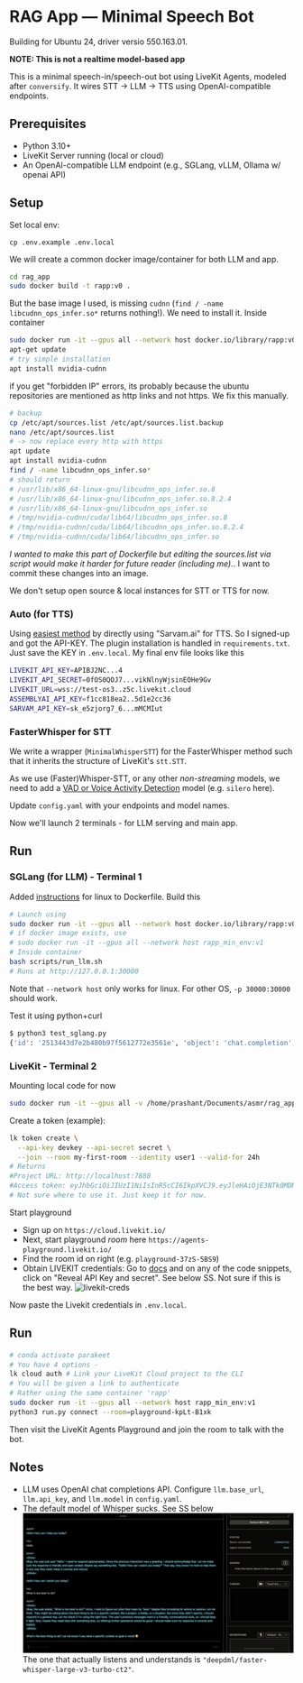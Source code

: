 # RAG App — Minimal Speech Bot
Building for Ubuntu 24, driver versio 550.163.01.

**NOTE: This is not a realtime model-based app**

This is a minimal speech-in/speech-out bot using LiveKit Agents, modeled after `conversify`. It wires STT -> LLM -> TTS using OpenAI-compatible endpoints.


## Prerequisites
- Python 3.10+
- LiveKit Server running (local or cloud)
- An OpenAI-compatible LLM endpoint (e.g., SGLang, vLLM, Ollama w/ openai API)

## Setup
Set local env: 
```
cp .env.example .env.local
```

We will create a common docker image/container for both LLM and app.

```bash
cd rag_app
sudo docker build -t rapp:v0 .
```
But the base image I used, is missing `cudnn` (`find / -name libcudnn_ops_infer.so*` returns nothing!). We need to install it. Inside container
```bash
sudo docker run -it --gpus all --network host docker.io/library/rapp:v0
apt-get update
# try simple installation
apt install nvidia-cudnn
```
if you get "forbidden IP" errors, its probably because the ubuntu repositories are mentioned as http links and not https. We fix this manually.
```bash
# backup
cp /etc/apt/sources.list /etc/apt/sources.list.backup
nano /etc/apt/sources.list
# -> now replace every http with https 
apt update
apt install nvidia-cudnn
find / -name libcudnn_ops_infer.so*
# should return 
# /usr/lib/x86_64-linux-gnu/libcudnn_ops_infer.so.8
# /usr/lib/x86_64-linux-gnu/libcudnn_ops_infer.so.8.2.4
# /usr/lib/x86_64-linux-gnu/libcudnn_ops_infer.so
# /tmp/nvidia-cudnn/cuda/lib64/libcudnn_ops_infer.so.8
# /tmp/nvidia-cudnn/cuda/lib64/libcudnn_ops_infer.so.8.2.4
# /tmp/nvidia-cudnn/cuda/lib64/libcudnn_ops_infer.so
```
*I wanted to make this part of Dockerfile but editing the sources.list via script would make it harder for future reader (including me).*. I want to commit these changes into an image.

We don't setup open source & local instances for STT or TTS for now.

### Auto (for TTS)
Using [easiest method](https://github.com/livekit/agents/tree/main/livekit-plugins/livekit-plugins-sarvam) by directly using "Sarvam.ai" for TTS. So I signed-up and got the API-KEY. The plugin installation is handled in `requirements.txt`. Just save the KEY in `.env.local`. My final env file looks like this
```bash
LIVEKIT_API_KEY=APIBJ2NC...4
LIVEKIT_API_SECRET=0fOS0QOJ7...vikNlnyWjsinEOHe9Gv
LIVEKIT_URL=wss://test-os3..z5c.livekit.cloud
ASSEMBLYAI_API_KEY=f1cc818ea2..5d1e2cc36
SARVAM_API_KEY=sk_e5zjorg7_6...mMCMIut
```

### FasterWhisper for STT
<!-- I wanted to use Qwen-Omni to have just one model for TTS+LLM, but not now. For STT, I wanted to use AssemblyAI endpoint or FasterWhisper but as the objective is a quickstart, I will keep them for later. Currently, I use [automatic model selection](https://docs.livekit.io/agents/models/stt/#automatic-model-selection) provided by LiveKit. For custom model, the same doc should be referred. -->
We write a wrapper (`MinimalWhisperSTT`) for the FasterWhisper method such that it inherits the structure of LiveKit's `stt.STT`.

As we use (Faster)Whisper-STT, or any other *non-streaming* models, we need to add a [VAD or Voice Activity Detection](https://github.com/snakers4/silero-vad) model (e.g. `silero` here).

Update `config.yaml` with your endpoints and model names.


Now we'll launch 2 terminals - for LLM serving and main app.

## Run
### SGLang (for LLM) - Terminal 1
Added [instructions](https://docs.sglang.ai/get_started/install.html) for linux to Dockerfile. Build this
```bash
# Launch using
sudo docker run -it --gpus all --network host docker.io/library/rapp:v0
# if docker image exists, use 
# sudo docker run -it --gpus all --network host rapp_min_env:v1
# Inside container
bash scripts/run_llm.sh 
# Runs at http://127.0.0.1:30000
```

Note that `--network host` only works for linux. For other OS, `-p 30000:30000` should work.

Test it using python+curl
```bash
$ python3 test_sglang.py
{'id': '2513443d7e2b480b97f5612772e3561e', 'object': 'chat.completion', 'created': 1759490544, 'model': 'qwen/qwen2.5-0.5b-instruct', 'choices': [{'index': 0, 'message': {'role': 'assistant', 'content': "<think>\nOkay, the user is asking about the capital of France. I know France's capital is Paris. But wait, maybe they're confused with another country? Let me confirm. The capital of France is indeed Paris. No, that's correct. I should state that clearly and maybe explain why it's the capital. Oh, and maybe mention that it's also the most populous city in the world. But the user just asked for the answer, so maybe just state the capital without extra details. Let me check the facts again. Yes, Paris is the capital and most populous city. So the answer is Paris.\n</think>\n\nThe capital of France is **Paris**.", 'reasoning_content': None, 'tool_calls': None}, 'logprobs': None, 'finish_reason': 'stop', 'matched_stop': 151645}], 'usage': {'prompt_tokens': 15, 'total_tokens': 152, 'completion_tokens': 137, 'prompt_tokens_details': None, 'reasoning_tokens': 0}, 'metadata': {'weight_version': 'default'}}
```

<!-- ### Kokoro (for TTS)
```bash
bash /home/prashant/Documents/asmr/rag_app/scripts/run_kokoro.sh
```
For me it runs at `http://0.0.0.0:8880` -->

### LiveKit - Terminal 2
Mounting local code for now 
```bash
sudo docker run -it --gpus all -v /home/prashant/Documents/asmr/rag_app:/root/apps/rag_app --network host rapp_min_env:v1
```

Create a token (example):
```bash
lk token create \
  --api-key devkey --api-secret secret \
  --join --room my-first-room --identity user1 --valid-for 24h
# Returns
#Project URL: http://localhost:7880
#Access token: eyJhbGciOiJIUzI1NiIsInR5cCI6IkpXVCJ9.eyJleHAiOjE3NTk0MDMxOTIsImlkZW50aXR5IjoidXNlcjEiLCJpc3MiOiJkZXZrZXkiLCJuYW1lIjoidXNlcjEiLCJuYmYiOjE3NTkzMTY3OTIsInN1YiI6InVzZXIxIiwidmlkZW8iOnsicm9vbSI6Im15LWZpcnN0LXJvb20iLCJyb29tSm9pbiI6dHJ1ZX19.NBT7Dtna2T1jC8SdSQAQrXUjxjpE7R1_IqhgOoz1USQ
# Not sure where to use it. Just keep it for now.


```

<!-- Start a local LiveKit server (example):
```bash
conda activate parakeet
livekit-server --dev
``` -->
<!-- # point to VENV's local CUDA 11.8 python lib
export LD_LIBRARY_PATH=${PWD}/.venv/lib64/python3.11/site-packages/nvidia/cublas/lib:${PWD}/.venv/lib64/python3.11/site-packages/nvidia/cudnn/lib
/home/prashant/anaconda3/pkgs/pytorch-1.13.1-py3.7_cuda11.7_cudnn8.5.0_0/lib/python3.7/site-packages/torch/lib/libcudnn_ops_infer.so.8 -->

Start playground
- Sign up on `https://cloud.livekit.io/`
- Next, start playground *room* here `https://agents-playground.livekit.io/`
- Find the room id on right (e.g. `playground-37zS-5BS9`)
- Obtain LIVEKIT credentials: Go to [docs](https://docs.livekit.io/agents/start/voice-ai/) and on any of the code snippets, click on "Reveal API Key and secret". See below SS. Not sure if this is the best way.
![livekit-creds](data/livekit_creds.png) 


Now paste the Livekit credentials in `.env.local`.

## Run
```bash
# conda activate parakeet
# You have 4 options - 
lk cloud auth # Link your LiveKit Cloud project to the CLI
# You will be given a link to authenticate
# Rather using the same container 'rapp'
sudo docker run -it --gpus all --network host rapp_min_env:v1
python3 run.py connect --room=playground-kpLt-B1xk
```

Then visit the LiveKit Agents Playground and join the room to talk with the bot.

## Notes
- LLM uses OpenAI chat completions API. Configure `llm.base_url`, `llm.api_key`, and `llm.model` in `config.yaml`.
- The default model of Whisper sucks. See SS below 
![default_fails](data/def_stt_llm_suck.png)
The one that actually listens and understands is `"deepdml/faster-whisper-large-v3-turbo-ct2"`.